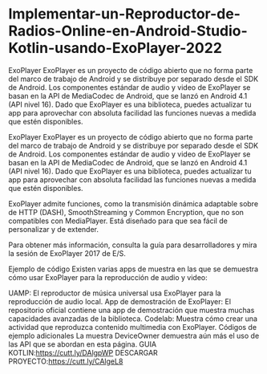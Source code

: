 # Implementar-un-Reproductor-de-Radios-Online-en-Android-Studio-Kotlin-usando-ExoPlayer-2022
ExoPlayer ExoPlayer es un proyecto de código abierto que no forma parte del marco de trabajo de Android y se distribuye por separado desde el SDK de Android. Los componentes estándar de audio y video de ExoPlayer se basan en la API de MediaCodec de Android, que se lanzó en Android 4.1 (API nivel 16). Dado que ExoPlayer es una biblioteca, puedes actualizar tu app para aprovechar con absoluta facilidad las funciones nuevas a medida que estén disponibles.

ExoPlayer ExoPlayer es un proyecto de código abierto que no forma parte del marco de trabajo de Android y se distribuye por separado desde el SDK de Android. Los componentes estándar de audio y video de ExoPlayer se basan en la API de MediaCodec de Android, que se lanzó en Android 4.1 (API nivel 16). Dado que ExoPlayer es una biblioteca, puedes actualizar tu app para aprovechar con absoluta facilidad las funciones nuevas a medida que estén disponibles.

ExoPlayer admite funciones, como la transmisión dinámica adaptable sobre de HTTP (DASH), SmoothStreaming y Common Encryption, que no son compatibles con MediaPlayer. Está diseñado para que sea fácil de personalizar y de extender.

Para obtener más información, consulta la guía para desarrolladores y mira la sesión de ExoPlayer 2017 de E/S.

Ejemplo de código Existen varias apps de muestra en las que se demuestra cómo usar ExoPlayer para la reproducción de audio y video:

UAMP: El reproductor de música universal usa ExoPlayer para la reproducción de audio local. App de demostración de ExoPlayer: El repositorio oficial contiene una app de demostración que muestra muchas capacidades avanzadas de la biblioteca. Codelab: Muestra cómo crear una actividad que reproduzca contenido multimedia con ExoPlayer. Códigos de ejemplo adicionales La muestra DeviceOwner demuestra aún más el uso de las API que se abordan en esta página.
GUIA KOTLIN:https://cutt.ly/DAlgpWP
DESCARGAR PROYECTO:https://cutt.ly/CAlgeL8

